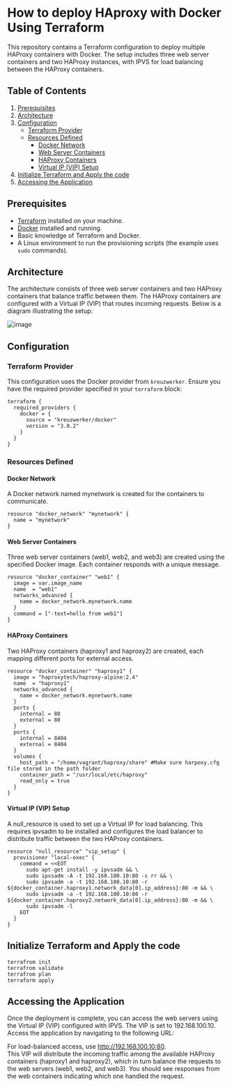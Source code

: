 # How to deploy HAproxy with Docker Using Terraform

This repository contains a Terraform configuration to deploy multiple HAProxy containers with Docker. The setup includes three web server containers and two HAProxy instances, with IPVS for load balancing between the HAProxy containers.

## Table of Contents

1. [Prerequisites](#prerequisites)
2. [Architecture](#architecture)
3. [Configuration](#configuration)
   - [Terraform Provider](#terraform-provider)
   - [Resources Defined](#resources-defined)
     - [Docker Network](#docker-network)
     - [Web Server Containers](#web-server-containers)
     - [HAProxy Containers](#haproxy-containers)
     - [Virtual IP (VIP) Setup](#virtual-ip-vip-setup)
4. [Initialize Terraform and Apply the code](#initialize-terraform-and-apply-the-code)
5. [Accessing the Application](#accessing-the-application)

## Prerequisites

- [Terraform](https://www.terraform.io/downloads.html) installed on your machine.
- [Docker](https://docs.docker.com/get-docker/) installed and running.
- Basic knowledge of Terraform and Docker.
- A Linux environment to run the provisioning scripts (the example uses `sudo` commands).

## Architecture

The architecture consists of three web server containers and two HAProxy containers that balance traffic between them. The HAProxy containers are configured with a Virtual IP (VIP) that routes incoming requests. Below is a diagram illustrating the setup:

![image](https://github.com/user-attachments/assets/7813d852-305a-44f4-9d6e-8a808c01d6b3)


## Configuration

### Terraform Provider

This configuration uses the Docker provider from `kreuzwerker`. Ensure you have the required provider specified in your `terraform` block:

```hcl
terraform {
  required_providers {
    docker = {
      source = "kreuzwerker/docker"
      version = "3.0.2"
    }
  }
}
```

### Resources Defined
#### Docker Network

A Docker network named mynetwork is created for the containers to communicate.
```
resource "docker_network" "mynetwork" {
  name = "mynetwork"
}
```

#### Web Server Containers

Three web server containers (web1, web2, and web3) are created using the specified Docker image. Each container responds with a unique message.
```
resource "docker_container" "web1" {
  image = var.image_name
  name  = "web1"
  networks_advanced {
    name = docker_network.mynetwork.name
  }
  command = ["-text=hello from web1"]
}
```

#### HAProxy Containers

Two HAProxy containers (haproxy1 and haproxy2) are created, each mapping different ports for external access.
```
resource "docker_container" "haproxy1" {
  image = "haproxytech/haproxy-alpine:2.4"
  name  = "haproxy1"
  networks_advanced {
    name = docker_network.mynetwork.name
  }
  ports {
    internal = 80
    external = 80
  }
  ports {
    internal = 8404
    external = 8404
  }
  volumes {
    host_path = "/home/vagrant/haproxy/share" #Make sure harpoxy.cfg file stored in the path folder
    container_path = "/usr/local/etc/haproxy"
    read_only = true
  }
}
```

#### Virtual IP (VIP) Setup

A null_resource is used to set up a Virtual IP for load balancing. This requires ipvsadm to be installed and configures the load balancer to distribute traffic between the two HAProxy containers.
```
resource "null_resource" "vip_setup" {
  provisioner "local-exec" {
    command = <<EOT
      sudo apt-get install -y ipvsadm && \
      sudo ipvsadm -A -t 192.168.100.10:80 -s rr && \
      sudo ipvsadm -a -t 192.168.100.10:80 -r ${docker_container.haproxy1.network_data[0].ip_address}:80 -m && \
      sudo ipvsadm -a -t 192.168.100.10:80 -r ${docker_container.haproxy2.network_data[0].ip_address}:80 -m && \
      sudo ipvsadm -l
    EOT
  }
}
```

## Initialize Terraform and Apply the code
```
terrafrom init
terrafrom validate
terrafrom plan
terraform apply
```

## Accessing the Application

Once the deployment is complete, you can access the web servers using the Virtual IP (VIP) configured with IPVS. The VIP is set to 192.168.100.10. Access the application by navigating to the following URL:

For load-balanced access, use http://192.168.100.10:80.  
This VIP will distribute the incoming traffic among the available HAProxy containers (haproxy1 and haproxy2), which in turn balance the requests to the web servers (web1, web2, and web3). You should see responses from the web containers indicating which one handled the request.
